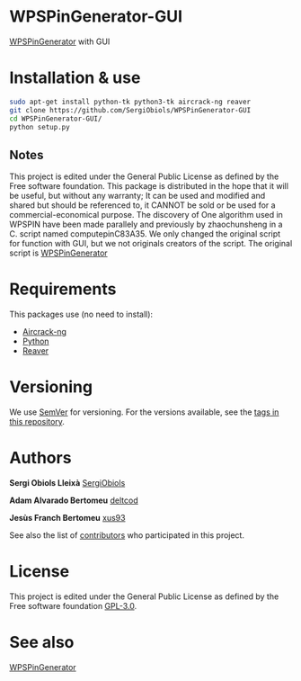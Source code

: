 # WPSPinGenerator-GUI

[WPSPinGenerator](https://github.com/linkp2p/WPS-PIN) with GUI

# Installation & use

```bash
sudo apt-get install python-tk python3-tk aircrack-ng reaver
git clone https://github.com/SergiObiols/WPSPinGenerator-GUI
cd WPSPinGenerator-GUI/
python setup.py
```
## Notes
This project is edited under the General Public License as defined by the Free software foundation. This package is distributed in the hope that it will be useful, but without any warranty; It can be used and modified and shared but should be referenced to, it CANNOT be sold or be used for a commercial-economical purpose. The discovery of One algorithm used in WPSPIN have been made parallely and previously by zhaochunsheng in a C. script named computepinC83A35.
We only changed the original script for function with GUI, but we not originals creators of the script.
The original script is [WPSPinGenerator](https://github.com/linkp2p/WPS-PIN)

# Requirements
This packages use (no need to install):

* [Aircrack-ng](https://www.aircrack-ng.org/)
* [Python](https://www.python.org/)
* [Reaver](http://tools.kali.org/wireless-attacks/reaver)

# Versioning

We use [SemVer](http://semver.org/) for versioning. For the versions available, see the [tags in this repository](https://github.com/SergiObiols/WPSPinGenerator-GUI/tags).

# Authors
**Sergi Obiols Lleixà** [SergiObiols](https://github.com/SergiObiols/)

**Adam Alvarado Bertomeu** [deltcod](https://github.com/deltcod)

**Jesùs Franch Bertomeu** [xus93](https://github.com/xus93)

See also the list of [contributors](https://github.com/SergiObiols/WPSPinGenerator-GUI/graphs/contributors) who participated in this project.

# License
This project is edited under the General Public License as defined by the Free software foundation [GPL-3.0](https://www.gnu.org/licenses/gpl-3.0.en.html).

# See also
[WPSPinGenerator](https://github.com/linkp2p/WPS-PIN)
